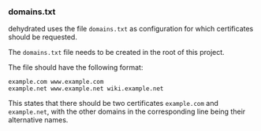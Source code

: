 ### domains.txt

dehydrated uses the file `domains.txt` as configuration for which certificates should be requested.

The `domains.txt` file needs to be created in the root of this project.

The file should have the following format:

```text
example.com www.example.com
example.net www.example.net wiki.example.net
```

This states that there should be two certificates `example.com` and `example.net`,
with the other domains in the corresponding line being their alternative names.
